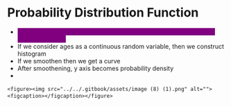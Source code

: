 # Probability Distribution Function

* <mark style="color:purple;background-color:purple;">**Describes how the probabilities are distributed over the values of a random variable**</mark>
* If we consider ages as a continuous random variable, then we construct histogram
* If we smoothen then we get a curve
* After smoothening, y axis becomes probability density
*

    <figure><img src="../../.gitbook/assets/image (8) (1).png" alt=""><figcaption></figcaption></figure>
